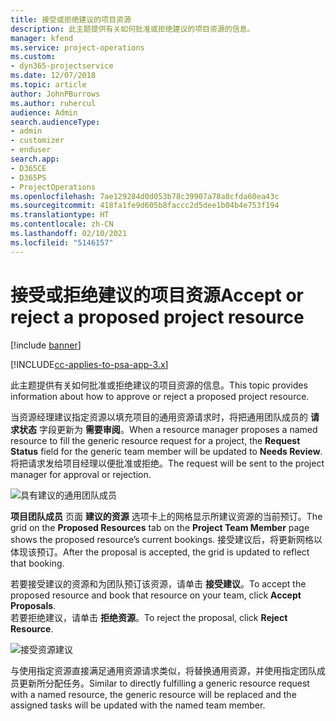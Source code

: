 ```yaml
---
title: 接受或拒绝建议的项目资源
description: 此主题提供有关如何批准或拒绝建议的项目资源的信息。
manager: kfend
ms.service: project-operations
ms.custom:
- dyn365-projectservice
ms.date: 12/07/2018
ms.topic: article
author: JohnPBurrows
ms.author: ruhercul
audience: Admin
search.audienceType:
- admin
- customizer
- enduser
search.app:
- D365CE
- D365PS
- ProjectOperations
ms.openlocfilehash: 7ae129284d0d053b78c39907a78a0cfda60ea43c
ms.sourcegitcommit: 418fa1fe9d605b8faccc2d5dee1b04b4e753f194
ms.translationtype: HT
ms.contentlocale: zh-CN
ms.lasthandoff: 02/10/2021
ms.locfileid: "5146157"
---
```

# <a name="accept-or-reject-a-proposed-project-resource"></a><span data-ttu-id="8e77a-103">接受或拒绝建议的项目资源</span><span class="sxs-lookup"><span data-stu-id="8e77a-103">Accept or reject a proposed project resource</span></span>

[!include [banner](../includes/psa-now-project-operations.md)]

[!INCLUDE[cc-applies-to-psa-app-3.x](../includes/cc-applies-to-psa-app-3x.md)]

<span data-ttu-id="8e77a-104">此主题提供有关如何批准或拒绝建议的项目资源的信息。</span><span class="sxs-lookup"><span data-stu-id="8e77a-104">This topic provides information about how to approve or reject a proposed project resource.</span></span>

<span data-ttu-id="8e77a-105">当资源经理建议指定资源以填充项目的通用资源请求时，将把通用团队成员的 **请求状态** 字段更新为 **需要审阅**。</span><span class="sxs-lookup"><span data-stu-id="8e77a-105">When a resource manager proposes a named resource to fill the generic resource request for a project, the **Request Status** field for the generic team member will be updated to **Needs Review**.</span></span> <span data-ttu-id="8e77a-106">将把请求发给项目经理以便批准或拒绝。</span><span class="sxs-lookup"><span data-stu-id="8e77a-106">The request will be sent to the project manager for approval or rejection.</span></span>

![具有建议的通用团队成员](media/RM-how-to-19.png)

<span data-ttu-id="8e77a-108">**项目团队成员** 页面 **建议的资源** 选项卡上的网格显示所建议资源的当前预订。</span><span class="sxs-lookup"><span data-stu-id="8e77a-108">The grid on the **Proposed Resources** tab on the **Project Team Member** page shows the proposed resource’s current bookings.</span></span> <span data-ttu-id="8e77a-109">接受建议后，将更新网格以体现该预订。</span><span class="sxs-lookup"><span data-stu-id="8e77a-109">After the proposal is accepted, the grid is updated to reflect that booking.</span></span> 

<span data-ttu-id="8e77a-110">若要接受建议的资源和为团队预订该资源，请单击 **接受建议**。</span><span class="sxs-lookup"><span data-stu-id="8e77a-110">To accept the proposed resource and book that resource on your team, click **Accept Proposals**.</span></span>  
<span data-ttu-id="8e77a-111">若要拒绝建议，请单击 **拒绝资源**。</span><span class="sxs-lookup"><span data-stu-id="8e77a-111">To reject the proposal, click **Reject Resource**.</span></span>

![接受资源建议](media/RM-how-to-20.png) 

<span data-ttu-id="8e77a-113">与使用指定资源直接满足通用资源请求类似，将替换通用资源，并使用指定团队成员更新所分配任务。</span><span class="sxs-lookup"><span data-stu-id="8e77a-113">Similar to directly fulfilling a generic resource request with a named resource, the generic resource will be replaced and the assigned tasks will be updated with the named team member.</span></span>
